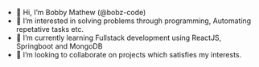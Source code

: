 - 👋 Hi, I’m Bobby Mathew (@bobz-code)
- 👀 I’m interested in solving problems through programming, Automating repetative tasks etc.
- 🌱 I’m currently learning Fullstack development using ReactJS, Springboot and MongoDB
- 💞️ I’m looking to collaborate on projects which satisfies my interests.


<!---
bobz-code/bobz-code is a ✨ special ✨ repository because its `README.md` (this file) appears on your GitHub profile.
You can click the Preview link to take a look at your changes.
--->
